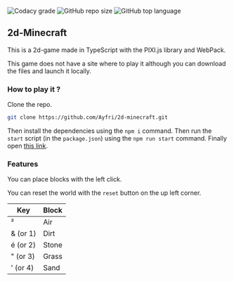 <!-- Badges-->

![Codacy grade](https://img.shields.io/codacy/grade/1abacd35dbe04806bf5c54192874930e?logo=codacy&style=for-the-badge)
![GitHub repo size](https://img.shields.io/github/repo-size/ayfri/2d-minecraft?style=for-the-badge)
![GitHub top language](https://img.shields.io/github/languages/top/ayfri/2d-minecraft?logo=typescript&logoColor=%2329f&style=for-the-badge)

## 2d-Minecraft

This is a 2d-game made in TypeScript with the PIXI.js library and WebPack.

This game does not have a site where to play it although you can download the files and launch it locally.

### How to play it ?

Clone the repo.

```bash
git clone https://github.com/Ayfri/2d-minecraft.git
```

Then install the dependencies using the `npm i` command. Then run the `start` script (in the `package.json`) using the `npm run start` command. Finally open [this link](http://localhost:3000/index.html).

### Features

You can place blocks with the left click.

You can reset the world with the `reset` button on the up left corner.

| Key      | Block |
| -------- | ----- |
| ²        | Air   |
| & (or 1) | Dirt  |
| é (or 2) | Stone |
| " (or 3) | Grass |
| ' (or 4) | Sand  |
